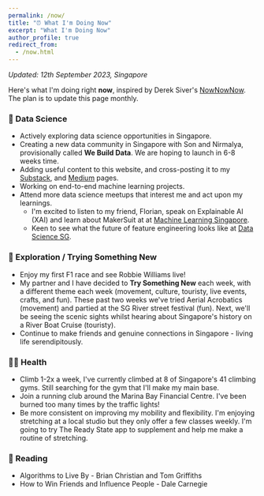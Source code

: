 ```yaml
---
permalink: /now/
title: "⏰ What I'm Doing Now"
excerpt: "What I'm Doing Now"
author_profile: true
redirect_from: 
  - /now.html
---
```

*Updated: 12th September 2023, Singapore*

Here's what I'm doing right **now**, inspired by Derek Siver's [NowNowNow](https://nownownow.com/about). The plan is to update this page monthly.

### 🧠 Data Science
* Actively exploring data science opportunities in Singapore.  
* Creating a new data community in Singapore with Son and Nirmalya, provisionally called **We Build Data**. We are hoping to launch in 6-8 weeks time.
* Adding useful content to this website, and cross-posting it to my [Substack](https://vincelam.substack.com/), and [Medium](https://medium.com/@vince-lam) pages.
* Working on end-to-end machine learning projects.
* Attend more data science meetups that interest me and act upon my learnings.
    * I'm excited to listen to my friend, Florian, speak on Explainable AI (XAI)  and learn about MakerSuit at at [Machine Learning Singapore](https://www.meetup.com/machine-learning-singapore/events/295882713/).
    * Keen to see what the future of feature engineering looks like at [Data Science SG](https://www.meetup.com/datascience-sg-singapore/events/295898232/).

### 👶 Exploration / Trying Something New
* Enjoy my first F1 race and see Robbie Williams live!
* My partner and I have decided to **Try Something New** each week, with a different theme each week (movement, culture, touristy, live events, crafts, and fun). These past two weeks we've tried Aerial Acrobatics (movement) and partied at the SG River street festival (fun). Next, we'll be seeing the scenic sights whilst hearing about Singapore's history on a River Boat Cruise (touristy).
* Continue to make friends and genuine connections in Singapore - living life serendipitously. 

### 🏃‍♂️ Health
* Climb 1-2x a week, I've currently climbed at 8 of Singapore's 41 climbing gyms. Still searching for the gym that I'll make my main base.
* Join a running club around the Marina Bay Financial Centre. I've been burned too many times by the traffic lights!
* Be more consistent on improving my mobility and flexibility. I'm enjoying stretching at a local studio but they only offer a few classes weekly. I'm going to try The Ready State app to supplement and help me make a routine of stretching.

### 📖 Reading
* Algorithms to Live By - Brian Christian and Tom Griffiths
* How to Win Friends and Influence People - Dale Carnegie